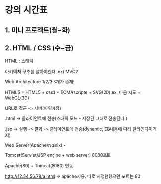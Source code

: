 # 강의 시간표

## 1. 미니 프로젝트(월~화)

## 2. HTML / CSS (수~금)

HTML : 스태틱

아키텍처 구조를 알아야한다. ex) MVC2



Web Architecture 1/2/3 3개가 존재!

HTML5 = HTML5 + css3 + ECMAscripte + SVG(2D) ex. 다음 지도 + WebGL(3D)



URL로 접근 -> 서버(파일저장)

.html -> 클라이언트에 전송(스태틱 모드 - 저장된 그대로 전송된다.)

.jsp -> 실행 -> 결과 -> 클라이언트에 전송(dynamic, DB내용에 따라 달라진다이거지)



Web Server(Apache/Nginix) - 

Tomcat(Servlet/JSP engine + web server) 8080포트

Apache(80) + Tomcat(8080) 연동

http://12.34.56.78/a.html => apache사용. 따로 지정안했으면 포트는 80